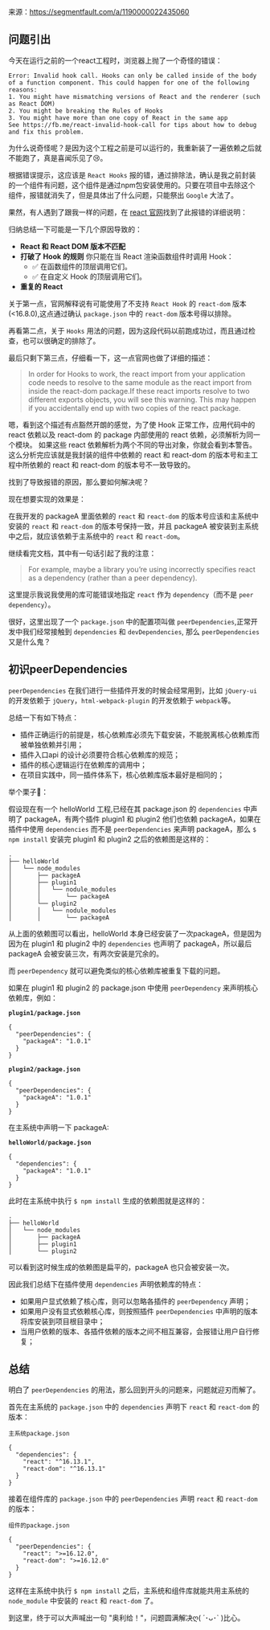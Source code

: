 来源：https://segmentfault.com/a/1190000022435060

## 问题引出

今天在运行之前的一个react工程时，浏览器上抛了一个奇怪的错误：

```
Error: Invalid hook call. Hooks can only be called inside of the body of a function component. This could happen for one of the following reasons:
1. You might have mismatching versions of React and the renderer (such as React DOM)
2. You might be breaking the Rules of Hooks
3. You might have more than one copy of React in the same app
See https://fb.me/react-invalid-hook-call for tips about how to debug and fix this problem.
```

为什么说奇怪呢？是因为这个工程之前是可以运行的，我重新装了一遍依赖之后就不能跑了，真是喜闻乐见了😢。

根据错误提示，这应该是 `React Hooks` 报的错，通过排除法，确认是我之前封装的一个组件有问题，这个组件是通过npm包安装使用的。只要在项目中去除这个组件，报错就消失了，但是具体出了什么问题，只能祭出 `Google` 大法了。

果然，有人遇到了跟我一样的问题，在 [react 官网](https://link.segmentfault.com/?enc=0726vyLv%2BS7pbrKxzBQZxQ%3D%3D.vH4EmQ2hpZiEeWMmsq5ztYQPTrfowVd1pTwgRT%2BjomemMsV3n6sxwNhVgT7qCaz9IXzD7Dp8miIZHlfl%2BWWbUBBztwfu%2BS5I5Tu3beQ8wK4%3D)找到了此报错的详细说明：

归纳总结一下可能是一下几个原因导致的：

* **React 和 React DOM 版本不匹配**
* **打破了 Hook 的规则**
  你只能在当 React 渲染函数组件时调用 Hook：
  * ✅ 在函数组件的顶层调用它们。
  * ✅ 在自定义 Hook 的顶层调用它们。
* **重复的 React**

关于第一点，官网解释说有可能使用了不支持 `React Hook` 的 `react-dom` 版本(<16.8.0),这点通过确认 `package.json` 中的 `react-dom` 版本号得以排除。

再看第二点，关于 `Hooks` 用法的问题，因为这段代码以前跑成功过，而且通过检查，也可以很确定的排除了。

最后只剩下第三点，仔细看一下，这一点官网也做了详细的描述：

> In order for Hooks to work, the react import from your application code needs to resolve to the same module as the react import from inside the react-dom package.If these react imports resolve to two different exports objects, you will see this warning. This may happen if you accidentally end up with two copies of the react package.

嗯，看到这个描述有点豁然开朗的感觉，为了使 Hook 正常工作，应用代码中的 react 依赖以及 react-dom 的 package 内部使用的 react 依赖，必须解析为同一个模块。
如果这些 react 依赖解析为两个不同的导出对象，你就会看到本警告。这么分析完应该就是我封装的组件中依赖的 react 和 react-dom 的版本号和主工程中所依赖的 react 和 react-dom 的版本号不一致导致的。

找到了导致报错的原因，那么要如何解决呢？

现在想要实现的效果是：

在我开发的 packageA 里面依赖的 `react` 和 `react-dom` 的版本号应该和主系统中安装的 `react` 和 `react-dom` 的版本号保持一致，并且 packageA 被安装到主系统中之后，就应该依赖于主系统中的 `react` 和 `react-dom`。

继续看完文档，其中有一句话引起了我的注意：

> For example, maybe a library you’re using incorrectly specifies react as a dependency (rather than a peer dependency).

这里提示我说我使用的库可能错误地指定 `react` 作为 `dependency`（而不是 `peer dependency`）。

很好，这里出现了一个 `package.json` 中的配置项叫做 `peerDependencies`,正常开发中我们经常接触到 `dependencies` 和 `devDependencies`, 那么 `peerDependencies` 又是什么鬼？

## 初识peerDependencies

`peerDependencies` 在我们进行一些插件开发的时候会经常用到，比如 `jQuery-ui` 的开发依赖于 `jQuery`，`html-webpack-plugin` 的开发依赖于 `webpack`等。

总结一下有如下特点：

* 插件正确运行的前提是，核心依赖库必须先下载安装，不能脱离核心依赖库而被单独依赖并引用；
* 插件入口api 的设计必须要符合核心依赖库的规范；
* 插件的核心逻辑运行在依赖库的调用中；
* 在项目实践中，同一插件体系下，核心依赖库版本最好是相同的；

举个栗子🌰：

假设现在有一个 helloWorld 工程,已经在其 package.json 的 `dependencies` 中声明了 packageA，有两个插件 plugin1 和 plugin2 他们也依赖 packageA，如果在插件中使用 `dependencies` 而不是 `peerDependencies` 来声明 packageA，那么 `$ npm install` 安装完 plugin1 和 plugin2 之后的依赖图是这样的：

```
.
├── helloWorld
│   └── node_modules
│       ├── packageA
│       ├── plugin1
│       │   └── nodule_modules
│       │       └── packageA
│       └── plugin2
│       │   └── nodule_modules
│       │       └── packageA
```

从上面的依赖图可以看出，helloWorld 本身已经安装了一次packageA，但是因为因为在
plugin1 和 plugin2 中的 `dependencies` 也声明了 packageA，所以最后 packageA 会被安装三次，有两次安装是冗余的。

而 `peerDependency` 就可以避免类似的核心依赖库被重复下载的问题。

如果在 plugin1 和 plugin2 的 package.json 中使用 `peerDependency` 来声明核心依赖库，例如：

**`plugin1/package.json`**

```
{
  "peerDependencies": {
    "packageA": "1.0.1"
  }
}
```

**`plugin2/package.json`**

```
{
  "peerDependencies": {
    "packageA": "1.0.1"
  }
}
```

在主系统中声明一下 packageA:

**`helloWorld/package.json`**

```
{
  "dependencies": {
    "packageA": "1.0.1"
  }
}
```

此时在主系统中执行 `$ npm install` 生成的依赖图就是这样的：

```
.
├── helloWorld
│   └── node_modules
│       ├── packageA
│       ├── plugin1
│       └── plugin2
```

可以看到这时候生成的依赖图是扁平的，packageA 也只会被安装一次。

因此我们总结下在插件使用 `dependencies` 声明依赖库的特点：

* 如果用户显式依赖了核心库，则可以忽略各插件的 `peerDependency` 声明；
* 如果用户没有显式依赖核心库，则按照插件 `peerDependencies` 中声明的版本将库安装到项目根目录中；
* 当用户依赖的版本、各插件依赖的版本之间不相互兼容，会报错让用户自行修复；

## 总结

明白了 `peerDependencies` 的用法，那么回到开头的问题来，问题就迎刃而解了。

首先在主系统的 `package.json` 中的 `dependencies` 声明下 `react` 和 `react-dom` 的版本：

`主系统package.json`

```
{
  "dependencies": {
    "react": "^16.13.1",
    "react-dom": "^16.13.1"
  }
}
```

接着在组件库的 `package.json` 中的 `peerDependencies` 声明 `react` 和 `react-dom` 的版本：

`组件的package.json`

```
{
  "peerDependencies": {
    "react": ">=16.12.0",
    "react-dom": ">=16.12.0"
  }
}
```

这样在主系统中执行 `$ npm install` 之后，主系统和组件库就能共用主系统的 `node_module` 中安装的 `react` 和 `react-dom` 了。

到这里，终于可以大声喊出一句 "奥利给！"，问题圆满解决ღ( ´･ᴗ･` )比心。
